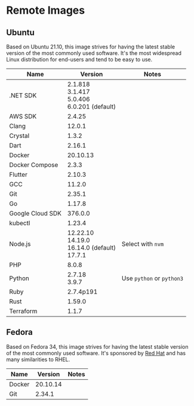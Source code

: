 # Remote Images

## Ubuntu

Based on Ubuntu 21.10, this image strives for having the latest stable version of the most commonly used software. It's the most widespread Linux distribution for end-users and tend to be easy to use.

<!-- BEGIN GENERATED SECTION: ubuntu -->

| Name | Version | Notes |
| ---- | ------- | ----- |
| .NET SDK | 2.1.818<br>3.1.417<br>5.0.406<br>6.0.201 (default) |
| AWS SDK | 2.4.25 |
| Clang | 12.0.1 |
| Crystal | 1.3.2 |
| Dart | 2.16.1 |
| Docker | 20.10.13 |
| Docker Compose | 2.3.3 |
| Flutter | 2.10.3 |
| GCC | 11.2.0 |
| Git | 2.35.1 |
| Go | 1.17.8 |
| Google Cloud SDK | 376.0.0 |
| kubectl | 1.23.4 |
| Node.js | 12.22.10<br>14.19.0<br>16.14.0 (default)<br>17.7.1 | Select with `nvm` |
| PHP | 8.0.8 |
| Python | 2.7.18<br>3.9.7 | Use `python` or `python3` |
| Ruby | 2.7.4p191 |
| Rust | 1.59.0 |
| Terraform | 1.1.7 |

<!-- END GENERATED SECTION: ubuntu -->

## Fedora

Based on Fedora 34, this image strives for having the latest stable version of the most commonly used software. It's sponsored by [Red Hat](https://www.redhat.com/) and has many similarities to RHEL.

<!-- BEGIN GENERATED SECTION: fedora -->

| Name | Version | Notes |
| ---- | ------- | ----- |
| Docker | 20.10.14 |
| Git | 2.34.1 |

<!-- END GENERATED SECTION: fedora -->
